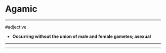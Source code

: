 # Agamic
---
#adjective
- **Occurring without the union of male and female gametes; asexual**
---
---
